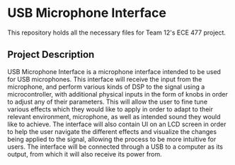 # USB Microphone Interface
This repository holds all the necessary files for Team 12's ECE 477 project.

## Project Description
USB Microphone Interface is a microphone interface intended to be used for USB microphones. This interface will receive the input from the microphone, and perform various kinds of DSP to the signal using a microcontroller, with additional physical inputs in the form of knobs in order to adjust any of their parameters. This will allow the user to fine tune various effects which they would like to apply in order to adapt to their relevant environment, microphone, as well as intended sound they would like to achieve. The interface will also contain UI on an LCD screen in order to help the user navigate the different effects and visualize the changes being applied to the signal, allowing the process to be more intuitive for users. The interface will be connected through a USB to a computer as its output, from which it will also receive its power from.
